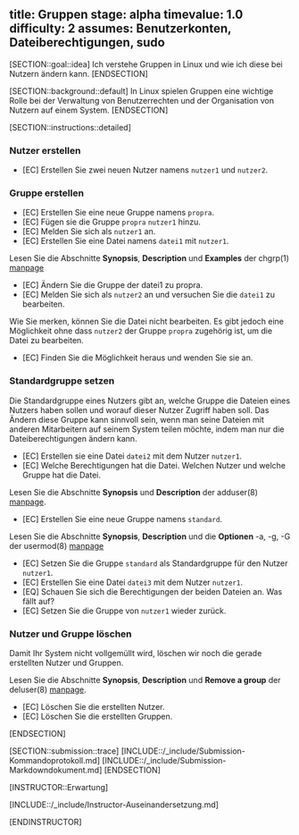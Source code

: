title: Gruppen
stage: alpha
timevalue: 1.0
difficulty: 2
assumes: Benutzerkonten, Dateiberechtigungen, sudo
---

[SECTION::goal::idea]
Ich verstehe Gruppen in Linux und wie ich diese bei Nutzern ändern kann.
[ENDSECTION]

[SECTION::background::default]
In Linux spielen Gruppen eine wichtige Rolle bei der Verwaltung von Benutzerrechten und der 
Organisation von Nutzern auf einem System.
[ENDSECTION]

[SECTION::instructions::detailed]
### Nutzer erstellen

- [EC] Erstellen Sie zwei neuen Nutzer namens `nutzer1` und `nutzer2`.

### Gruppe erstellen

- [EC] Erstellen Sie eine neue Gruppe namens `propra`.
- [EC] Fügen sie die Gruppe `propra` `nutzer1` hinzu.
- [EC] Melden Sie sich als `nutzer1` an.
- [EC] Erstellen Sie eine Datei namens `datei1` mit `nutzer1`.

Lesen Sie die Abschnitte **Synopsis**, **Description** und **Examples** der
chgrp(1) [manpage](https://linux.die.net/man/1/chgrp)

- [EC] Ändern Sie die Gruppe der datei1 zu propra.
- [EC] Melden Sie sich als `nutzer2` an und versuchen Sie die `datei1` zu bearbeiten.

Wie Sie merken, können Sie die Datei nicht bearbeiten. Es gibt jedoch eine Möglichkeit ohne dass 
`nutzer2` der Gruppe `propra` zugehörig ist, um die Datei zu bearbeiten.

- [EC] Finden Sie die Möglichkeit heraus und wenden Sie sie an.

### Standardgruppe setzen

Die Standardgruppe eines Nutzers gibt an, welche Gruppe die Dateien eines Nutzers haben sollen 
und worauf dieser Nutzer Zugriff haben soll.
Das Ändern diese Gruppe kann sinnvoll sein, wenn man seine Dateien mit anderen Mitarbeitern auf 
seinem System teilen möchte, indem man nur die Dateiberechtigungen ändern kann.

- [EC] Erstellen sie eine Datei `datei2` mit dem Nutzer `nutzer1`.
- [EC] Welche Berechtigungen hat die Datei. Welchen Nutzer und welche Gruppe hat die Datei.

Lesen Sie die Abschnitte **Synopsis** und **Description** der adduser(8) 
[manpage](https://linux.die.net/man/8/adduser).

- [EC] Erstellen Sie eine neue Gruppe namens `standard`. 

Lesen Sie die Abschnitte **Synopsis**, **Description** und die **Optionen** -a, -g, -G der 
usermod(8) [manpage](https://linux.die.net/man/8/usermod)

- [EC] Setzen Sie die Gruppe `standard` als Standardgruppe für den Nutzer `nutzer1`.
- [EC] Erstellen Sie eine Datei `datei3` mit dem Nutzer `nutzer1`.
- [EQ] Schauen Sie sich die Berechtigungen der beiden Dateien an. Was fällt auf?
- [EC] Setzen Sie die Gruppe von `nutzer1` wieder zurück.

### Nutzer und Gruppe löschen

Damit Ihr System nicht vollgemüllt wird, löschen wir noch die gerade erstellten Nutzer und Gruppen.

Lesen Sie die Abschnitte **Synopsis**, **Description** und **Remove a group** der deluser(8) 
[manpage](https://manpages.debian.org/jessie/adduser/deluser.8.en.html).

- [EC] Löschen Sie die erstellten Nutzer.
- [EC] Löschen Sie die erstellten Gruppen.

[ENDSECTION]

[SECTION::submission::trace]
[INCLUDE::/_include/Submission-Kommandoprotokoll.md]
[INCLUDE::/_include/Submission-Markdowndokument.md]
[ENDSECTION]

[INSTRUCTOR::Erwartung]

[INCLUDE::/_include/Instructor-Auseinandersetzung.md]

[ENDINSTRUCTOR]
